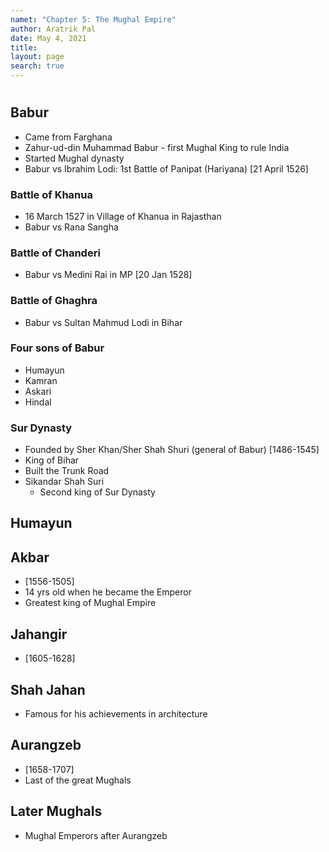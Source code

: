 ```yaml
---
namet: "Chapter 5: The Mughal Empire"
author: Aratrik Pal
date: May 4, 2021
title:
layout: page
search: true
---
```

<h1></h1>

## Babur
- Came from Farghana
- Zahur-ud-din Muhammad Babur - first Mughal King to rule India
- Started Mughal dynasty
- Babur vs Ibrahim Lodi: 1st Battle of Panipat (Hariyana) [21 April 1526]

### Battle of Khanua
- 16 March 1527 in Village of Khanua in Rajasthan
- Babur vs Rana Sangha

### Battle of Chanderi
- Babur vs Medini Rai in MP [20 Jan 1528]

### Battle of Ghaghra
- Babur vs Sultan Mahmud Lodi in Bihar

### Four sons of Babur
- Humayun
- Kamran
- Askari
- Hindal

### Sur Dynasty
- Founded by Sher Khan/Sher Shah Shuri (general of Babur) [1486-1545]
- King of Bihar
- Built the Trunk Road
- Sikandar Shah Suri
    * Second king of Sur Dynasty

## Humayun

## Akbar
- [1556-1505]
- 14 yrs old when he became the Emperor
- Greatest king of Mughal Empire

## Jahangir
- [1605-1628]

## Shah Jahan
- Famous for his achievements in architecture

## Aurangzeb
- [1658-1707]
- Last of the great Mughals

## Later Mughals
- Mughal Emperors after Aurangzeb
